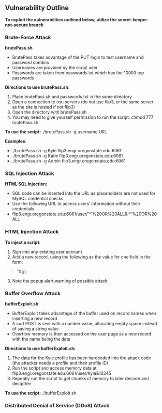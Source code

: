 ## Vulnerability Outline
**To exploit the vulnerabilities outlined below, utilize the secret-keeper-not-secure branch**

### Brute-Force Attack
**brutePass.sh**
* BrutePass takes advantage of the PUT login to test username and password combos
* Usernames are provided by the script user
* Passwords are taken from passwords.txt which has the 10000 top passwords

**Directions to use brutePass.sh:**
1. Place brutePass.sh and passwords.txt in the same directory
2. Open a connection to osu servers (do not use flip3, or the same server as the site is hosted if not flip3)
3. Open the directory with brutePass.sh
4. You may need to give yourself permission to run the script: chmod 777 brutePass.sh

**To use the script:** ./brutePass.sh -g username URL

**Examples:**
* ./brutePass.sh -g Kyle flip3.engr.oregonstate.edu:6061
* ./brutePass.sh -g Katie flip3.engr.oregonstate.edu:6061
* ./brutePass.sh -g Admin flip3.engr.oregonstate.edu:6061

### SQL Injection Attack
**HTML SQL Injection:**
* SQL code can be inserted into the URL as placeholders are not used for MySQL credential checks
* Use the following URL to access users' information without their credentials
* flip3.engr.oregonstate.edu:6061/user/'\*'%20OR%20ALL&'\*'%20OR%20ALL

### HTML Injection Attack
**To inject a script:**
1. Sign into any existing user account
2. Add a new record, using the following as the value for one field in the form: 
>"&amp;gt;<script>alert("Warning: This site is vulnerable to an attack")</script>
3. Note the popup alert warning of possible attack

### Buffer Overflow Attack
**bufferExploit.sh**
* BufferExploit takes advantage of the buffer used on record names when inserting a new record
* A curl POST is sent with a number value, allocating empty space instead of saving a string value
* Overflow memory is then accessed on the user page as a new record with the name being the data

**Directions to use bufferExploit.sh:**
1. The data for the Kyle profile has been hardcoded into the attack code (the attacker needs a profile and their profile ID)
2. Run the script and access memory data at flip3.engr.oregonstate.edu:6061/user/Kyle&12345
3. Repeatly run the script to get chunks of memory to later decode and decipther

**To use the script:** ./bufferExploit.sh

### Distributed Denial of Service (DDoS) Attack
